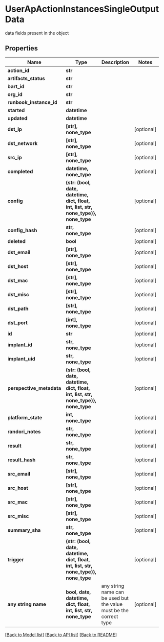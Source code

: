 # UserApActionInstancesSingleOutputData

data fields present in the object

## Properties
Name | Type | Description | Notes
------------ | ------------- | ------------- | -------------
**action_id** | **str** |  | 
**artifacts_status** | **str** |  | 
**bart_id** | **str** |  | 
**org_id** | **str** |  | 
**runbook_instance_id** | **str** |  | 
**started** | **datetime** |  | 
**updated** | **datetime** |  | 
**dst_ip** | **[str], none_type** |  | [optional] 
**dst_network** | **[str], none_type** |  | [optional] 
**src_ip** | **[str], none_type** |  | [optional] 
**completed** | **datetime, none_type** |  | [optional] 
**config** | **{str: (bool, date, datetime, dict, float, int, list, str, none_type)}, none_type** |  | [optional] 
**config_hash** | **str, none_type** |  | [optional] 
**deleted** | **bool** |  | [optional] 
**dst_email** | **[str], none_type** |  | [optional] 
**dst_host** | **[str], none_type** |  | [optional] 
**dst_mac** | **[str], none_type** |  | [optional] 
**dst_misc** | **[str], none_type** |  | [optional] 
**dst_path** | **[str], none_type** |  | [optional] 
**dst_port** | **[int], none_type** |  | [optional] 
**id** | **str** |  | [optional] 
**implant_id** | **str, none_type** |  | [optional] 
**implant_uid** | **str, none_type** |  | [optional] 
**perspective_metadata** | **{str: (bool, date, datetime, dict, float, int, list, str, none_type)}, none_type** |  | [optional] 
**platform_state** | **int, none_type** |  | [optional] 
**randori_notes** | **str, none_type** |  | [optional] 
**result** | **str, none_type** |  | [optional] 
**result_hash** | **str, none_type** |  | [optional] 
**src_email** | **[str], none_type** |  | [optional] 
**src_host** | **[str], none_type** |  | [optional] 
**src_mac** | **[str], none_type** |  | [optional] 
**src_misc** | **[str], none_type** |  | [optional] 
**summary_sha** | **str, none_type** |  | [optional] 
**trigger** | **{str: (bool, date, datetime, dict, float, int, list, str, none_type)}, none_type** |  | [optional] 
**any string name** | **bool, date, datetime, dict, float, int, list, str, none_type** | any string name can be used but the value must be the correct type | [optional]

[[Back to Model list]](../README.md#documentation-for-models) [[Back to API list]](../README.md#documentation-for-api-endpoints) [[Back to README]](../README.md)


